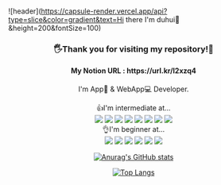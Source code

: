 ### 

![header](https://capsule-render.vercel.app/api?type=slice&color=gradient&text=Hi there I'm duhui👋&height=200&fontSize=100)
<div align="center">

<h3>🖐Thank you for visiting my repository!🙏</h3>
<h4> My Notion URL : https://url.kr/l2xzq4 </h4>

  I'm App📱 & WebApp💻 Developer.
  
👍I'm intermediate at...<br>
<img src="https://img.shields.io/badge/Python-3766AB?style=flat-square&logo=Python&logoColor=white"/>
<img src="https://img.shields.io/badge/C-A8B9CC?style=flat-square&logo=C&logoColor=white"/> 
<img src="https://img.shields.io/badge/Java-007396?style=flat-square&logo=Java&logoColor=white"/> 
<img src="https://img.shields.io/badge/JavaScript-F7DF1E?style=flat-square&logo=JavaScript&logoColor=white"/> 
<img src="https://img.shields.io/badge/MySQL-4479A1?style=flat-square&logo=MySQL&logoColor=white"/>
<img src="https://img.shields.io/badge/Flutter-02569B?style=flat-square&logo=Flutter&logoColor=white"/>
<img src="https://img.shields.io/badge/OracleDB-orange?style=flat-square&logo=Oracle&logoColor=white"/>
<img src="https://img.shields.io/badge/Dart-0175C2?style=flat-square&logo=Dart&logoColor=white"/>
<br>
👌I'm beginner at...<br>
<img src="https://img.shields.io/badge/Go-00ADD8?style=flat-square&logo=Go&logoColor=white"/> 
<img src="https://img.shields.io/badge/React.js-61DAFB?style=flat-square&logo=React&logoColor=white"/> 
<img src="https://img.shields.io/badge/Node.js-green?style=flat-square&logo=Node.js&logoColor=white"/>
<img src="https://img.shields.io/badge/Next.js-red?style=flat-square&logo=Next.js&logoColor=white"/> 
<img src="https://img.shields.io/badge/C Sharp-239120?style=flat-square&logo=C Sharp&logoColor=white"/>
<img src="https://img.shields.io/badge/Nest.js-ff0000?style=flat-square&logo=NestJs&logoColor=white"/>
<br>

[![Anurag's GitHub stats](https://github-readme-stats.vercel.app/api?username=du2lee&count_private=true&show_icons=true&theme=dracula)](https://github.com/anuraghazra/github-readme-stats)
 

[![Top Langs](https://github-readme-stats.vercel.app/api/top-langs/?username=du2lee&theme=dracula)](https://github.com/anuraghazra/github-readme-stats)
</div>
<!--
**du2lee/du2lee** is a ✨ _special_ ✨ repository because its `README.md` (this file) appears on your GitHub profile.

Here are some ideas to get you started:

- 🔭 I’m currently working on ...
- 🌱 I’m currently learning ...
- 👯 I’m looking to collaborate on ...
- 🤔 I’m looking for help with ...
- 💬 Ask me about ...
- 📫 How to reach me: ...
- 😄 Pronouns: ...
- ⚡ Fun fact: ...
-->
